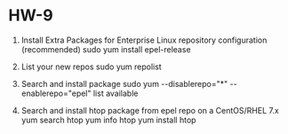 # HW-9
1. Install Extra Packages for Enterprise Linux repository configuration (recommended)
  sudo yum install epel-release
  
2. List your new repos
  sudo yum repolist

3. Search and install package
  sudo yum --disablerepo="*" --enablerepo="epel" list available
  
4. Search and install htop package from epel repo on a CentOS/RHEL 7.x
  yum search htop
  yum info htop
  yum install htop